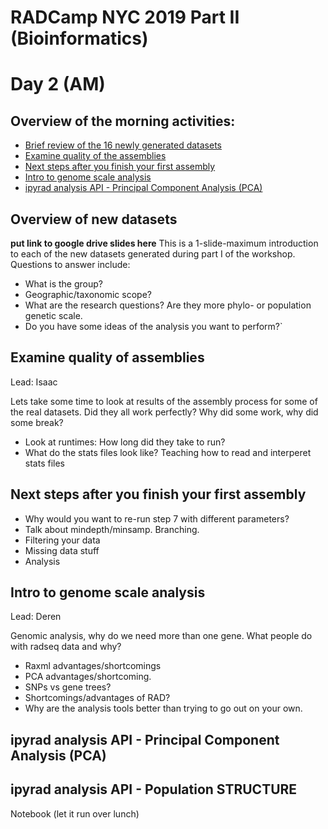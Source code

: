 # RADCamp NYC 2019 Part II (Bioinformatics)
# Day 2 (AM)

## Overview of the morning activities:
* [Brief review of the 16 newly generated datasets](#overview-of-new-datasets)
* [Examine quality of the assemblies](#examine-quality-of-assemblies)
* [Next steps after you finish your first assembly](#next-steps-after-you-finish-your-first-assembly)
* [Intro to genome scale analysis](#intro-to-genome-scale-analysis)
* [ipyrad analysis API - Principal Component Analysis (PCA)](ipyrad-analysis-API---Principal-Component-Analysis-(PCA))
## Overview of new datasets
**put link to google drive slides here**
This is a 1-slide-maximum introduction to each of the new datasets generated
during part I of the workshop. Questions to answer include:
* What is the group?
* Geographic/taxonomic scope?
* What are the research questions? Are they more phylo- or population genetic scale.
* Do you have some ideas of the analysis you want to perform?`

## Examine quality of assemblies
Lead: Isaac

Lets take some time to look at results of the assembly process for some of the
real datasets. Did they all work perfectly? Why did some work, why did some
break?
* Look at runtimes: How long did they take to run?
* What do the stats files look like? Teaching how to read and interperet stats files 

## Next steps after you finish your first assembly
* Why would you want to re-run step 7 with different parameters?
* Talk about mindepth/minsamp. Branching.
* Filtering your data
* Missing data stuff
* Analysis

## Intro to genome scale analysis
Lead: Deren

Genomic analysis, why do we need more than one gene. What people do with radseq
data and why?
* Raxml advantages/shortcomings
* PCA advantages/shortcoming.
* SNPs vs gene trees?
* Shortcomings/advantages of RAD?
* Why are the analysis tools better than trying to go out on your own.

## ipyrad analysis API - Principal Component Analysis (PCA)


## ipyrad analysis API - Population STRUCTURE
Notebook (let it run over lunch)

